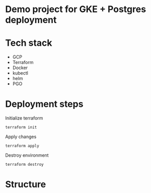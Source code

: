 # Demo project for GKE + Postgres deployment

# Tech stack

* GCP
* Terraform
* Docker
* kubectl
* helm
* PGO


# Deployment steps

Initialize terraform
```
terraform init
```

Apply changes
```
terraform apply
```

Destroy environment
```
terraform destroy
```

# Structure


